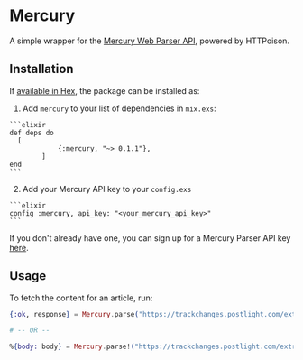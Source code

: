 # Mercury

A simple wrapper for the [Mercury Web Parser API](https://mercury.postlight.com/web-parser/),
powered by HTTPoison.

## Installation

If [available in Hex](https://hex.pm/docs/publish), the package can be installed as:

  1. Add `mercury` to your list of dependencies in `mix.exs`:

    ```elixir
    def deps do
      [
				{:mercury, "~> 0.1.1"},
			]
    end
    ```

  2. Add your Mercury API key to your `config.exs`

    ```elixir
    config :mercury, api_key: "<your_mercury_api_key>"
    ```

If you don't already have one, you can sign up for a Mercury Parser API key [here](https://mercury.postlight.com/web-parser/).

## Usage

To fetch the content for an article, run:

```elixir
{:ok, response} = Mercury.parse("https://trackchanges.postlight.com/extracting-content-from-the-chaos-of-the-web-introducing-the-mercury-web-parser-e920a1db7f86")

# -- OR --

%{body: body} = Mercury.parse!("https://trackchanges.postlight.com/extracting-content-from-the-chaos-of-the-web-introducing-the-mercury-web-parser-e920a1db7f86")
```
